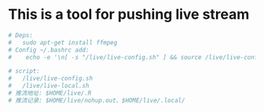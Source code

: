 # This is a tool for pushing live stream



```bash
# Deps:
#   sudo apt-get install ffmpeg
# Config ~/.bashrc add:
#    echo -e '\n[ -s "/live/live-config.sh" ] && source /live/live-config.sh' >>~/.bashrc

# script:
#   /live/live-config.sh
#   /live/live-local.sh
# 推流地址: $HOME/live/.R
# 推流记录: $HOME/live/nohup.out、$HOME/live/.local/

```